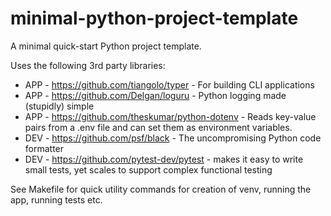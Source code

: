 # minimal-python-project-template

A minimal quick-start Python project template.  

Uses the following 3rd party libraries:  

- APP - https://github.com/tiangolo/typer - For building CLI applications
- APP - https://github.com/Delgan/loguru - Python logging made (stupidly) simple
- APP - https://github.com/theskumar/python-dotenv - Reads key-value pairs from a .env file and can set them as environment variables.
- DEV - https://github.com/psf/black - The uncompromising Python code formatter
- DEV - https://github.com/pytest-dev/pytest - makes it easy to write small tests, yet scales to support complex functional testing

See Makefile for quick utility commands for creation of venv, running the app, running tests etc.
